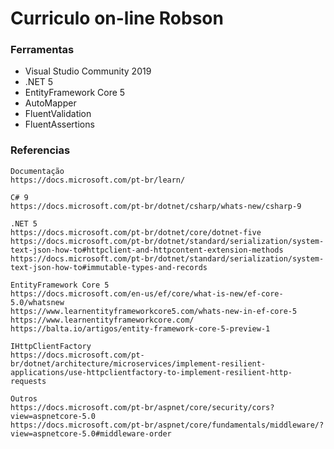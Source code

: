 # Curriculo on-line Robson

### Ferramentas

  * Visual Studio Community 2019
  * .NET 5
  * EntityFramework Core 5
  * AutoMapper
  * FluentValidation
  * FluentAssertions

### Referencias
```
Documentação
https://docs.microsoft.com/pt-br/learn/

C# 9
https://docs.microsoft.com/pt-br/dotnet/csharp/whats-new/csharp-9

.NET 5
https://docs.microsoft.com/pt-br/dotnet/core/dotnet-five
https://docs.microsoft.com/pt-br/dotnet/standard/serialization/system-text-json-how-to#httpclient-and-httpcontent-extension-methods
https://docs.microsoft.com/pt-br/dotnet/standard/serialization/system-text-json-how-to#immutable-types-and-records

EntityFramework Core 5
https://docs.microsoft.com/en-us/ef/core/what-is-new/ef-core-5.0/whatsnew
https://www.learnentityframeworkcore5.com/whats-new-in-ef-core-5
https://www.learnentityframeworkcore.com/
https://balta.io/artigos/entity-framework-core-5-preview-1

IHttpClientFactory
https://docs.microsoft.com/pt-br/dotnet/architecture/microservices/implement-resilient-applications/use-httpclientfactory-to-implement-resilient-http-requests

Outros
https://docs.microsoft.com/pt-br/aspnet/core/security/cors?view=aspnetcore-5.0
https://docs.microsoft.com/pt-br/aspnet/core/fundamentals/middleware/?view=aspnetcore-5.0#middleware-order
```
